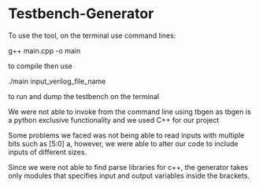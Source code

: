# Testbench-Generator
To use the tool, on the terminal use command lines:

g++ main.cpp -o main

to compile
then use

./main input_verilog_file_name

to run and dump the testbench on the terminal


We were not able to invoke from the command line using tbgen as tbgen is a python exclusive functionality and we used C++ for our project

Some problems we faced was not being able to read inputs with multiple bits such as [5:0] a, however, we were able to alter our code to include inputs of different sizes.

Since we were not able to find parse libraries for c++, the generator takes only modules that specifies input and output variables inside the brackets.

